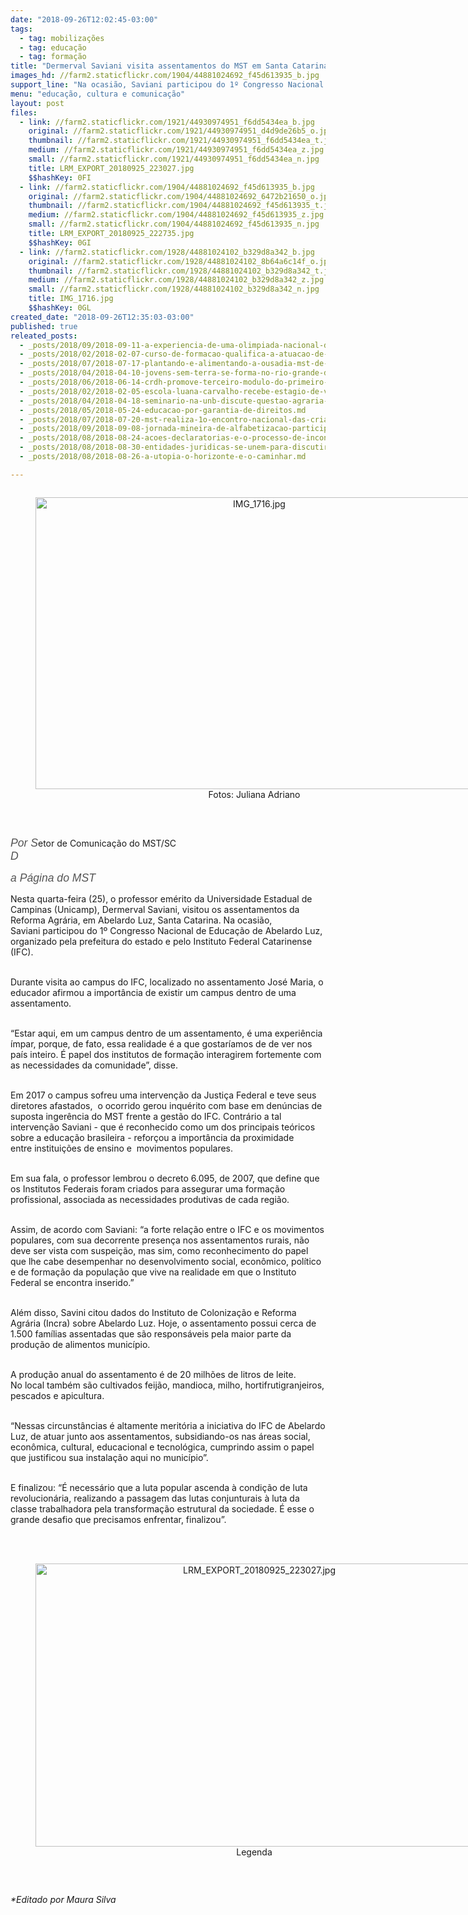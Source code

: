 ```yaml
---
date: "2018-09-26T12:02:45-03:00"
tags:
  - tag: mobilizações
  - tag: educação
  - tag: formação
title: "Dermerval Saviani visita assentamentos do MST em Santa Catarina "
images_hd: //farm2.staticflickr.com/1904/44881024692_f45d613935_b.jpg
support_line: "Na ocasião, Saviani participou do 1º Congresso Nacional de Educação de Abelardo Luz, organizado pela prefeitura do estado e pelo Instituto Federal Catarinense (IFC)"
menu: "educação, cultura e comunicação"
layout: post
files:
  - link: //farm2.staticflickr.com/1921/44930974951_f6dd5434ea_b.jpg
    original: //farm2.staticflickr.com/1921/44930974951_d4d9de26b5_o.jpg
    thumbnail: //farm2.staticflickr.com/1921/44930974951_f6dd5434ea_t.jpg
    medium: //farm2.staticflickr.com/1921/44930974951_f6dd5434ea_z.jpg
    small: //farm2.staticflickr.com/1921/44930974951_f6dd5434ea_n.jpg
    title: LRM_EXPORT_20180925_223027.jpg
    $$hashKey: 0FI
  - link: //farm2.staticflickr.com/1904/44881024692_f45d613935_b.jpg
    original: //farm2.staticflickr.com/1904/44881024692_6472b21650_o.jpg
    thumbnail: //farm2.staticflickr.com/1904/44881024692_f45d613935_t.jpg
    medium: //farm2.staticflickr.com/1904/44881024692_f45d613935_z.jpg
    small: //farm2.staticflickr.com/1904/44881024692_f45d613935_n.jpg
    title: LRM_EXPORT_20180925_222735.jpg
    $$hashKey: 0GI
  - link: //farm2.staticflickr.com/1928/44881024102_b329d8a342_b.jpg
    original: //farm2.staticflickr.com/1928/44881024102_8b64a6c14f_o.jpg
    thumbnail: //farm2.staticflickr.com/1928/44881024102_b329d8a342_t.jpg
    medium: //farm2.staticflickr.com/1928/44881024102_b329d8a342_z.jpg
    small: //farm2.staticflickr.com/1928/44881024102_b329d8a342_n.jpg
    title: IMG_1716.jpg
    $$hashKey: 0GL
created_date: "2018-09-26T12:35:03-03:00"
published: true
releated_posts:
  - _posts/2018/09/2018-09-11-a-experiencia-de-uma-olimpiada-nacional-de-historia-foi-alimento-para-os-nossos-sonhos.md
  - _posts/2018/02/2018-02-07-curso-de-formacao-qualifica-a-atuacao-de-sem-terras-nas-areas-de-reforma-agraria.md
  - _posts/2018/07/2018-07-17-plantando-e-alimentando-a-ousadia-mst-de-minas-gerais-inaugura-1a-escola-itinerante.md
  - _posts/2018/04/2018-04-10-jovens-sem-terra-se-forma-no-rio-grande-do-sul.md
  - _posts/2018/06/2018-06-14-crdh-promove-terceiro-modulo-do-primeiro-curso-de-educacao-em-direitos-humanos-e-acesso-a-terra.md
  - _posts/2018/02/2018-02-05-escola-luana-carvalho-recebe-estagio-de-vivencia-interdisciplinar.md
  - _posts/2018/04/2018-04-18-seminario-na-unb-discute-questao-agraria-soberania-alimentar-e-meio-ambiente.md
  - _posts/2018/05/2018-05-24-educacao-por-garantia-de-direitos.md
  - _posts/2018/07/2018-07-20-mst-realiza-1o-encontro-nacional-das-criancas-sem-terrinha.md
  - _posts/2018/09/2018-09-08-jornada-mineira-de-alfabetizacao-participa-do-24o-grito-dos-excluidos-em-minas-gerais.md
  - _posts/2018/08/2018-08-24-acoes-declaratorias-e-o-processo-de-inconstitucionalidade.md
  - _posts/2018/08/2018-08-30-entidades-juridicas-se-unem-para-discutir-o-sistema-de-justica-no-brasil.md
  - _posts/2018/08/2018-08-26-a-utopia-o-horizonte-e-o-caminhar.md

---
```

<div style="text-align:center">
<figure class="image" style="display:inline-block"><img alt="IMG_1716.jpg" height="467" src="//farm2.staticflickr.com/1928/44881024102_b329d8a342_b.jpg" width="700" />
<figcaption>Fotos: Juliana Adriano<br />
</figcaption>
</figure>
</div>

<p>&nbsp;</p>

<p><em style="box-sizing: inherit; color: rgb(85, 85, 85); font-family: Helvetica, Arial, sans-serif; font-size: 17.6px;">Por S</em>etor de Comunica&ccedil;&atilde;o do MST/SC<br />
<em style="box-sizing: inherit; color: rgb(85, 85, 85); font-family: Helvetica, Arial, sans-serif; font-size: 17.6px;">D</em></p>

<p><em style="box-sizing: inherit; color: rgb(85, 85, 85); font-family: Helvetica, Arial, sans-serif; font-size: 17.6px;">a P&aacute;gina do MST</em></p>

<p>Nesta quarta-feira (25), o professor em&eacute;rito da Universidade Estadual de Campinas&nbsp;(Unicamp), Dermerval Saviani, visitou os assentamentos da Reforma Agr&aacute;ria, em Abelardo Luz, Santa Catarina.&nbsp;Na ocasi&atilde;o, Saviani&nbsp;participou do 1&ordm; Congresso Nacional de Educa&ccedil;&atilde;o de Abelardo Luz, organizado pela prefeitura do estado e pelo&nbsp;Instituto Federal Catarinense (IFC).&nbsp;</p>

<p><br />
Durante visita ao campus do IFC, localizado no assentamento Jos&eacute; Maria, o educador afirmou a import&acirc;ncia de existir um campus dentro de uma assentamento.&nbsp;&nbsp;</p>

<p><br />
&ldquo;Estar aqui, em um campus dentro de um assentamento,&nbsp;&eacute;&nbsp;uma experi&ecirc;ncia &iacute;mpar, porque, de fato, essa realidade &eacute; a que gostar&iacute;amos de de ver nos pa&iacute;s&nbsp;inteiro. &Eacute; papel dos&nbsp;institutos de forma&ccedil;&atilde;o interagirem&nbsp;fortemente com as necessidades da comunidade&rdquo;, disse.&nbsp;</p>

<p><br />
Em 2017 o campus sofreu uma interven&ccedil;&atilde;o da Justi&ccedil;a Federal e teve seus diretores afastados,&nbsp;&nbsp;o ocorrido gerou inqu&eacute;rito com base em den&uacute;ncias de suposta inger&ecirc;ncia do MST frente a gest&atilde;o do IFC. Contr&aacute;rio a tal interven&ccedil;&atilde;o Saviani -&nbsp;que &eacute; reconhecido como um dos principais te&oacute;ricos sobre a educa&ccedil;&atilde;o brasileira -&nbsp;refor&ccedil;ou a import&acirc;ncia da&nbsp;proximidade entre&nbsp;institui&ccedil;&otilde;es de ensino&nbsp;e &nbsp;movimentos populares.</p>

<p><br />
Em sua fala, o professor lembrou&nbsp;o decreto 6.095, de 2007, que define que os Institutos Federais foram criados para assegurar uma forma&ccedil;&atilde;o profissional, associada&nbsp;as necessidades produtivas de cada regi&atilde;o.</p>

<p><br />
Assim, de acordo com Saviani:&nbsp;&ldquo;a forte rela&ccedil;&atilde;o entre o IFC&nbsp;e os movimentos populares, com sua decorrente presen&ccedil;a nos assentamentos rurais, n&atilde;o deve ser vista com&nbsp;suspei&ccedil;&atilde;o, mas sim,&nbsp;como reconhecimento do papel que lhe cabe desempenhar no desenvolvimento social, econ&ocirc;mico, pol&iacute;tico e de forma&ccedil;&atilde;o da popula&ccedil;&atilde;o que vive na realidade em que o Instituto Federal se encontra inserido.&rdquo;</p>

<p><br />
Al&eacute;m disso, Savini citou&nbsp;dados do Instituto de Coloniza&ccedil;&atilde;o e Reforma Agr&aacute;ria (Incra)&nbsp;sobre Abelardo Luz. Hoje, o assentamento&nbsp;possui cerca de 1.500 fam&iacute;lias assentadas que s&atilde;o respons&aacute;veis pela maior parte da produ&ccedil;&atilde;o de alimentos munic&iacute;pio.&nbsp;</p>

<p><br />
A produ&ccedil;&atilde;o anual do assentamento &eacute; de 20 milh&otilde;es de litros de leite. No&nbsp;local tamb&eacute;m s&atilde;o cultivados&nbsp;feij&atilde;o, mandioca, milho, hortifrutigranjeiros, pescados e apicultura.</p>

<p><br />
&ldquo;Nessas circunst&acirc;ncias &eacute; altamente merit&oacute;ria a iniciativa do IFC de Abelardo Luz, de atuar junto aos assentamentos, subsidiando-os nas &aacute;reas social, econ&ocirc;mica, cultural, educacional e tecnol&oacute;gica, cumprindo assim o papel que justificou sua instala&ccedil;&atilde;o aqui no munic&iacute;pio&rdquo;.</p>

<p><br />
E finalizou: &ldquo;&Eacute; necess&aacute;rio que&nbsp;a luta popular&nbsp;ascenda &agrave; condi&ccedil;&atilde;o de luta revolucion&aacute;ria, realizando a passagem das lutas conjunturais &agrave; luta da classe trabalhadora pela transforma&ccedil;&atilde;o estrutural da sociedade. &Eacute; esse o grande desafio que precisamos enfrentar, finalizou&rdquo;.&nbsp;<br />
<br />
&nbsp;</p>

<div style="text-align:center">
<figure class="image" style="display:inline-block"><img alt="LRM_EXPORT_20180925_223027.jpg" height="453" src="//farm2.staticflickr.com/1921/44930974951_f6dd5434ea_b.jpg" width="700" />
<figcaption>Legenda</figcaption>
</figure>
</div>

<p>&nbsp;</p>

<p><em>*Editado por Maura Silva&nbsp;</em></p>
